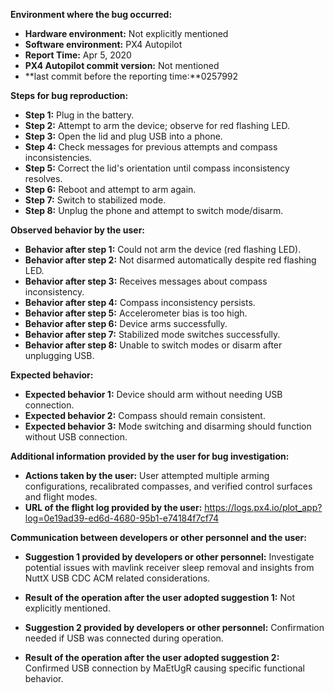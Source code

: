 **Environment where the bug occurred:**

- **Hardware environment:** Not explicitly mentioned
- **Software environment:** PX4 Autopilot
- **Report Time:** Apr 5, 2020
- **PX4 Autopilot commit version:** Not mentioned
- **last commit before the reporting time:**0257992

**Steps for bug reproduction:**

- **Step 1:** Plug in the battery.
- **Step 2:** Attempt to arm the device; observe for red flashing LED.
- **Step 3:** Open the lid and plug USB into a phone.
- **Step 4:** Check messages for previous attempts and compass inconsistencies.
- **Step 5:** Correct the lid's orientation until compass inconsistency resolves.
- **Step 6:** Reboot and attempt to arm again.
- **Step 7:** Switch to stabilized mode.
- **Step 8:** Unplug the phone and attempt to switch mode/disarm.

**Observed behavior by the user:**

- **Behavior after step 1:** Could not arm the device (red flashing LED).
- **Behavior after step 2:** Not disarmed automatically despite red flashing LED.
- **Behavior after step 3:** Receives messages about compass inconsistency.
- **Behavior after step 4:** Compass inconsistency persists.
- **Behavior after step 5:** Accelerometer bias is too high.
- **Behavior after step 6:** Device arms successfully.
- **Behavior after step 7:** Stabilized mode switches successfully.
- **Behavior after step 8:** Unable to switch modes or disarm after unplugging USB.

**Expected behavior:**

- **Expected behavior 1:** Device should arm without needing USB connection.
- **Expected behavior 2:** Compass should remain consistent.
- **Expected behavior 3:** Mode switching and disarming should function without USB connection.

**Additional information provided by the user for bug investigation:**

- **Actions taken by the user:** User attempted multiple arming configurations, recalibrated compasses, and verified control surfaces and flight modes.
- **URL of the flight log provided by the user:** https://logs.px4.io/plot_app?log=0e19ad39-ed6d-4680-95b1-e74184f7cf74

**Communication between developers or other personnel and the user:**

- **Suggestion 1 provided by developers or other personnel:** Investigate potential issues with mavlink receiver sleep removal and insights from NuttX USB CDC ACM related considerations.
- **Result of the operation after the user adopted suggestion 1:** Not explicitly mentioned.

- **Suggestion 2 provided by developers or other personnel:** Confirmation needed if USB was connected during operation.
- **Result of the operation after the user adopted suggestion 2:** Confirmed USB connection by MaEtUgR causing specific functional behavior.
